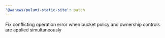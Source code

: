 ```yaml
---
'@wanews/pulumi-static-site': patch
---
```


Fix conflicting operation error when bucket policy and ownership controls are applied simultaneously
